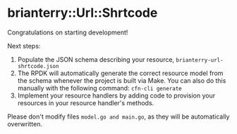 # brianterry::Url::Shrtcode

Congratulations on starting development!

Next steps:

1. Populate the JSON schema describing your resource, `brianterry-url-shrtcode.json`
2. The RPDK will automatically generate the correct resource model from the
   schema whenever the project is built via Make.
   You can also do this manually with the following command: `cfn-cli generate`
3. Implement your resource handlers by adding code to provision your resources in your resource handler's methods.

Please don't modify files `model.go and main.go`, as they will be automatically overwritten.
